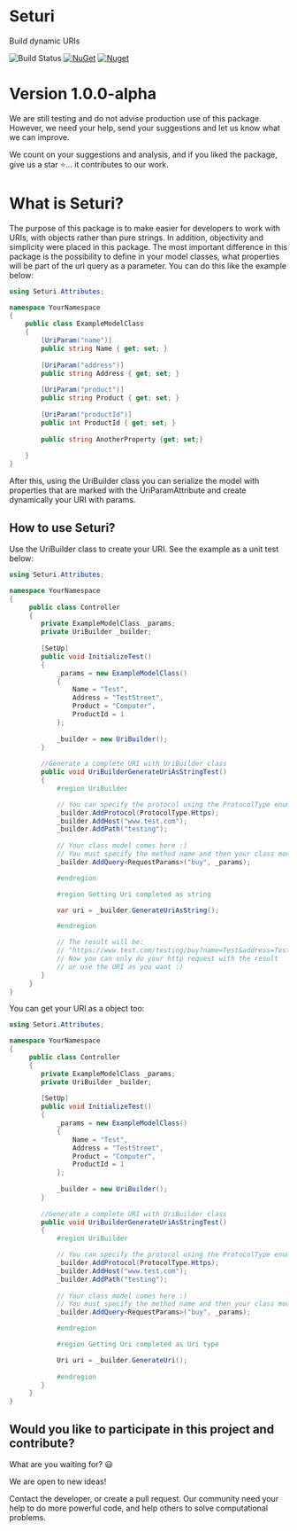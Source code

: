 # Seturi

Build dynamic URIs

![Build Status](https://github.com/danielbarbosa-developer/Seturi/actions/workflows/dotnet.yml/badge.svg)
[![NuGet](https://img.shields.io/nuget/v/Seturi.svg)](https://nuget.org/packages/Seturi)
[![Nuget](https://img.shields.io/nuget/dt/Seturi.svg)](https://nuget.org/packages/Seturi)

# Version 1.0.0-alpha

We are still testing and do not advise production use of this package. However, we need your help, send your suggestions and let us know what we can improve.

We count on your suggestions and analysis, and if you liked the package, give us a star ⭐... it contributes to our work.

# What is Seturi?

The purpose of this package is to make easier for developers to work with URIs, with objects rather than pure strings. In addition, objectivity and simplicity were placed in this package. 
The most important difference in this package is the possibility to define in your model classes, what properties will be part of the url query as a parameter. You can do this like the example below:

```c#
using Seturi.Attributes;

namespace YourNamespace
{
    public class ExampleModelClass
    {
        [UriParam("name")]
        public string Name { get; set; }
        
        [UriParam("address")]
        public string Address { get; set; }
        
        [UriParam("product")]
        public string Product { get; set; }
        
        [UriParam("productId")]
        public int ProductId { get; set; }
        
        public string AnotherProperty {get; set;}
        
    } 
}
```
After this, using the UriBuilder class you can serialize the model with properties that are marked with the UriParamAttribute and create dynamically your URI with params.

## How to use Seturi?

Use the UriBuilder class to create your URI. See the example as a unit test below:
```c#
using Seturi.Attributes;

namespace YourNamespace
{
     public class Controller
     {
        private ExampleModelClass _params;
        private UriBuilder _builder;
        
        [SetUp]
        public void InitializeTest()
        {
            _params = new ExampleModelClass()
            {
                Name = "Test",
                Address = "TestStreet",
                Product = "Computer",
                ProductId = 1
            };
            
            _builder = new UriBuilder();
        }
        
        //Generate a complete URI with UriBuilder class
        public void UriBuilderGenerateUriAsStringTest()
        {
            #region UriBuilder

            // You can specify the protocol using the ProtocolType enum
            _builder.AddProtocol(ProtocolType.Https);
            _builder.AddHost("www.test.com");
            _builder.AddPath("testing");
            
            // Your class model comes here :)
            // You must specify the method name and then your class model
            _builder.AddQuery<RequestParams>("buy", _params);

            #endregion

            #region Getting Uri completed as string

            var uri = _builder.GenerateUriAsString();

            #endregion

            // The result will be:
            // "https://www.test.com/testing/buy?name=Test&address=TestStreet&product=Computer&productId=1";
            // Now you can only do your http request with the result 
            // or use the URI as you want :) 
        }
     }
}
```
You can get your URI as a object too:

```c#
using Seturi.Attributes;

namespace YourNamespace
{
     public class Controller
     {
        private ExampleModelClass _params;
        private UriBuilder _builder;
        
        [SetUp]
        public void InitializeTest()
        {
            _params = new ExampleModelClass()
            {
                Name = "Test",
                Address = "TestStreet",
                Product = "Computer",
                ProductId = 1
            };
            
            _builder = new UriBuilder();
        }
        
        //Generate a complete URI with UriBuilder class
        public void UriBuilderGenerateUriAsStringTest()
        {
            #region UriBuilder

            // You can specify the protocol using the ProtocolType enum
            _builder.AddProtocol(ProtocolType.Https);
            _builder.AddHost("www.test.com");
            _builder.AddPath("testing");
            
            // Your class model comes here :)
            // You must specify the method name and then your class model
            _builder.AddQuery<RequestParams>("buy", _params);

            #endregion

            #region Getting Uri completed as Uri type

            Uri uri = _builder.GenerateUri();
            
            #endregion
        }
     }
}
```
## Would you like to participate in this project and contribute?

What are you waiting for? 😃

We are open to new ideas! 

Contact the developer, or create a pull request.
Our community need your help to do more powerful code, and help others to solve computational problems.

